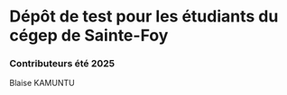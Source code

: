 # Dépôt de test pour les étudiants du cégep de Sainte-Foy

### Contributeurs été 2025

Blaise KAMUNTU
